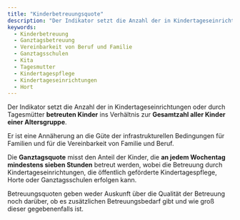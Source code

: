 ```yaml
---
title: "Kinderbetreuungsquote"
description: "Der Indikator setzt die Anzahl der in Kindertageseinrichtungen oder durch Tagesmütter betreuten Kinder ins Verhältnis zur Gesamtzahl aller Kinder einer Altersgruppe."
keywords:
  - Kinderbetreuung
  - Ganztagsbetreuung
  - Vereinbarkeit von Beruf und Familie
  - Ganztagsschulen
  - Kita
  - Tagesmutter
  - Kindertagespflege
  - Kindertageseinrichtungen
  - Hort
---
```

<!-- Prologue start -->

Der Indikator setzt die Anzahl der in Kindertageseinrichtungen oder durch Tagesmütter **betreuten Kinder** ins Verhältnis zur **Gesamtzahl aller Kinder einer Altersgruppe**.  

Er ist eine Annäherung an die Güte der infrastrukturellen Bedingungen für Familien und für die Vereinbarkeit von Familie und Beruf.

Die **Ganztagsquote** misst den Anteil der Kinder, die **an jedem Wochentag mindestens sieben Stunden** betreut werden, wobei die Betreuung durch Kindertageseinrichtungen, die öffentlich geförderte Kindertagespflege, Horte oder Ganztagsschulen erfolgen kann.

Betreuungsquoten geben weder Auskunft über die Qualität der Betreuung noch darüber, ob es zusätzlichen Betreuungsbedarf gibt und wie groß dieser gegebenenfalls ist. 

<!-- Prologue end -->

<!--ChartList-->
